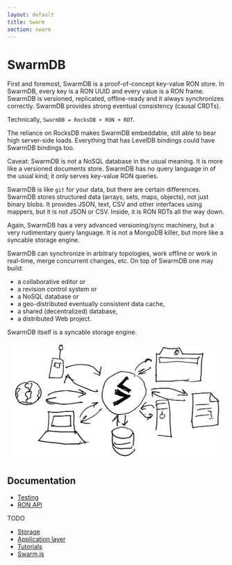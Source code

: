 ```yaml
---
layout: default
title: Swarm
section: swarm
---
```


# SwarmDB

First and foremost, SwarmDB is a proof-of-concept key-value RON store.
In SwarmDB, every key is a RON UUID and every value is a RON frame.
SwarmDB is versioned, replicated, offline-ready and it always synchronizes correctly.
SwarmDB provides strong eventual consistency (causal CRDTs).

Technically,  `SwarmDB = RocksDB + RON + RDT`.

The reliance on RocksDB makes SwarmDB embeddable, still able to bear high server-side loads.
Everything that has LevelDB bindings could have SwarmDB bindings too.

Caveat: SwarmDB is not a NoSQL database in the usual meaning.
It is more like a versioned documents store.
SwarmDB has no query language in of the usual kind; it only serves key-value RON queries.

SwarmDB is like `git` for your data, but there are certain differences.
SwarmDB stores structured data (arrays, sets, maps, objects), not just binary blobs.
It provides JSON, text, CSV and other interfaces using mappers, but it is not JSON or CSV.
Inside, it is RON RDTs all the way down.

Again, SwarmDB has a very advanced versioning/sync machinery, but a very rudimentary query language.
It is not a MongoDB killer, but more like a syncable storage engine.

SwarmDB can synchronize in arbitrary topologies, work offline or work in real-time, merge concurrent changes, etc.
On top of SwarmDB one may build:

* a collaborative editor or
* a revision control system or
* a NoSQL database or
* a geo-distributed eventually consistent data cache,
* a shared (decentralized) database,
* a distributed Web project.

SwarmDB itself is a syncable storage engine.

<img class="fig" src="diagram.jpeg">

## Documentation

- [Testing](testing/)
- [RON API](api/)

TODO

- [Storage](storage/)
- [Application layer](app/)
- [Tutorials](tutorials/)
- [Swarm.js](swarm.js/)
